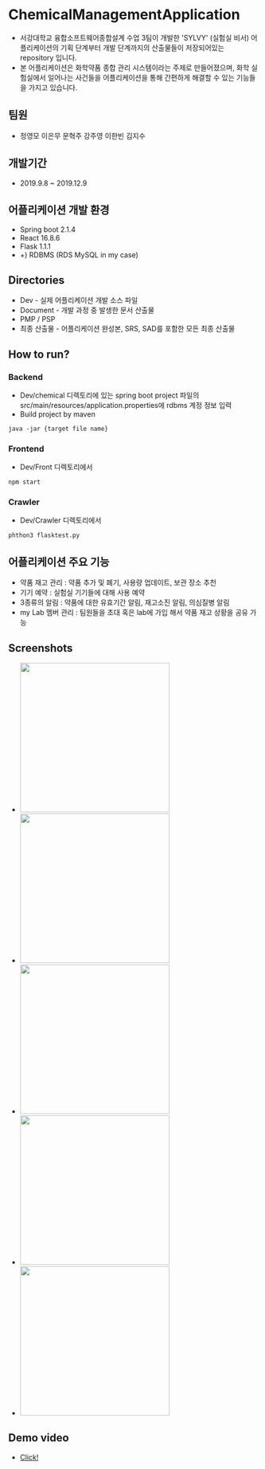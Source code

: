 # ChemicalManagementApplication

* 서강대학교 융합소프트웨어종합설계 수업 3팀이 개발한 'SYLVY' (실험실 비서) 어플리케이션의 기획 단계부터 개발 단계까지의 산출물들이 저장되어있는 repository 입니다.
* 본 어플리케이션은 화학약품 종합 관리 시스템이라는 주제로 만들어졌으며, 화학 실험실에서 일어나는 사건들을 어플리케이션을 통해 간편하게 해결할 수 있는 기능들을 가지고 있습니다. 

## 팀원
* 정영모 이은무 문혁주 강주영 이한빈 김지수

## 개발기간
* 2019.9.8 ~ 2019.12.9

## 어플리케이션 개발 환경
* Spring boot 2.1.4
* React 16.8.6
* Flask 1.1.1
* +) RDBMS (RDS MySQL in my case)

## Directories
* Dev - 실제 어플리케이션 개발 소스 파일
* Document - 개발 과정 중 발생한 문서 산출물
* PMP / PSP
* 최종 산출물 - 어플리케이션 완성본, SRS, SAD를 포함한 모든 최종 산출물

## How to run?
### Backend
* Dev/chemical 디렉토리에 있는 spring boot project 파일의 src/main/resources/application.properties에 rdbms 계정 정보 입력 
* Build project by maven
```
java -jar {target file name}
```
### Frontend
* Dev/Front 디렉토리에서 
```
npm start
```
### Crawler
* Dev/Crawler 디렉토리에서
```
phthon3 flasktest.py
```

## 어플리케이션 주요 기능
* 약품 재고 관리 : 약품 추가 및 폐기, 사용량 업데이트, 보관 장소 추천
* 기기 예약 : 실험실 기기들에 대해 사용 예약
* 3종류의 알림 : 약품에 대한 유효기간 알림, 재고소진 알림, 의심질병 알림
* my Lab 멤버 관리 : 팀원들을 초대 혹은 lab에 가입 해서 약품 재고 상황을 공유 가능

## Screenshots
* <img src='https://github.com/yeongmo-j/ChemicalManagementApplication/blob/master/Document/4_수정중/GUI/photo/chemicals.png?raw=true' height=300>
* <img src='https://github.com/yeongmo-j/ChemicalManagementApplication/blob/master/Document/4_수정중/GUI/photo/chemicals2.png?raw=true' height=300>

* <img src='https://github.com/yeongmo-j/ChemicalManagementApplication/blob/master/Document/4_수정중/GUI/photo/apparatus.png?raw=true' height=300>
* <img src='https://github.com/yeongmo-j/ChemicalManagementApplication/blob/master/Document/4_수정중/GUI/photo/alarm.png?raw=true' height=300>
* <img src='https://github.com/yeongmo-j/ChemicalManagementApplication/blob/master/Document/4_수정중/GUI/photo/myLab.png?raw=true' height=300>

## Demo video
* <a href='https://github.com/yeongmo-j/ChemicalManagementApplication/tree/master/최종산출물/5_Implementation%20Model'> Click! </a>
